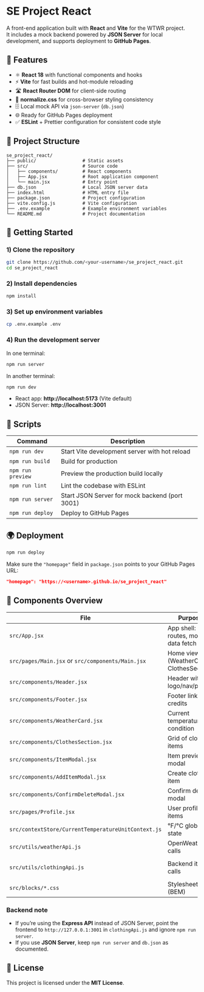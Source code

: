 # SE Project React

A front-end application built with **React** and **Vite** for the WTWR project.  
It includes a mock backend powered by **JSON Server** for local development, and supports deployment to **GitHub Pages**.

## 🚀 Features
- ⚛️ **React 18** with functional components and hooks
- ⚡ **Vite** for fast builds and hot-module reloading
- 🛣 **React Router DOM** for client-side routing
- 🎨 **normalize.css** for cross-browser styling consistency
- 🗄 Local mock API via `json-server` (`db.json`)
- 🌐 Ready for GitHub Pages deployment
- ✅ **ESLint** + Prettier configuration for consistent code style

## 📂 Project Structure
```
se_project_react/
├── public/                 # Static assets
├── src/                    # Source code
│   ├── components/         # React components
│   ├── App.jsx             # Root application component
│   └── main.jsx            # Entry point
├── db.json                 # Local JSON server data
├── index.html              # HTML entry file
├── package.json            # Project configuration
├── vite.config.js          # Vite configuration
├── .env.example            # Example environment variables
└── README.md               # Project documentation
```

## 🔧 Getting Started

### 1) Clone the repository
```bash
git clone https://github.com/<your-username>/se_project_react.git
cd se_project_react
```

### 2) Install dependencies
```bash
npm install
```

### 3) Set up environment variables
```bash
cp .env.example .env
```

### 4) Run the development server

In one terminal:
```bash
npm run server
```

In another terminal:
```bash
npm run dev
```

- React app: **http://localhost:5173** (Vite default)  
- JSON Server: **http://localhost:3001**

## 📜 Scripts

| Command           | Description                                    |
|-------------------|------------------------------------------------|
| `npm run dev`     | Start Vite development server with hot reload  |
| `npm run build`   | Build for production                           |
| `npm run preview` | Preview the production build locally           |
| `npm run lint`    | Lint the codebase with ESLint                  |
| `npm run server`  | Start JSON Server for mock backend (port 3001) |
| `npm run deploy`  | Deploy to GitHub Pages                         |

## 🌍 Deployment
```bash
npm run deploy
```
Make sure the `"homepage"` field in `package.json` points to your GitHub Pages URL:
```json
"homepage": "https://<username>.github.io/se_project_react"
```

## 🧩 Components Overview

| File | Purpose | Key props/context |
|------|---------|-------------------|
| `src/App.jsx` | App shell: routes, modals, data fetch | Provides outlet context (weather, items, handlers) |
| `src/pages/Main.jsx` or `src/components/Main.jsx` | Home view (WeatherCard + ClothesSection) | Uses `CurrentTemperatureUnitContext`; filters items by weather |
| `src/components/Header.jsx` | Header with logo/nav/profile | `isLoggedIn`, `currentUser` |
| `src/components/Footer.jsx` | Footer links / credits | — |
| `src/components/WeatherCard.jsx` | Current temperature / condition | `temperature`, `unit`, `day`, `type` |
| `src/components/ClothesSection.jsx` | Grid of clothing items | `clothingItems`, `onCardClick`, `weatherType` |
| `src/components/ItemModal.jsx` | Item preview modal | `item`, `onClose`, `onDelete` |
| `src/components/AddItemModal.jsx` | Create clothing item | `onAddItem`, `onClose` |
| `src/components/ConfirmDeleteModal.jsx` | Confirm delete modal | `onConfirm`, `onCancel` |
| `src/pages/Profile.jsx` | User profile + items | `currentUser`, `items` |
| `src/contextStore/CurrentTemperatureUnitContext.js` | °F/°C global state | `currentTemperatureUnit`, `setCurrentTemperatureUnit` |
| `src/utils/weatherApi.js` | OpenWeather calls | `fetchWeatherData(lat, lon)` |
| `src/utils/clothingApi.js` | Backend item calls | `getClothingItems`, `addClothingItem`, `deleteClothingItem` |
| `src/blocks/*.css` | Stylesheets (BEM) | — |

### Backend note
- If you’re using the **Express API** instead of JSON Server, point the frontend to `http://127.0.0.1:3001` in `clothingApi.js` and ignore `npm run server`.
- If you use **JSON Server**, keep `npm run server` and `db.json` as documented.

## 📄 License
This project is licensed under the **MIT License**.
